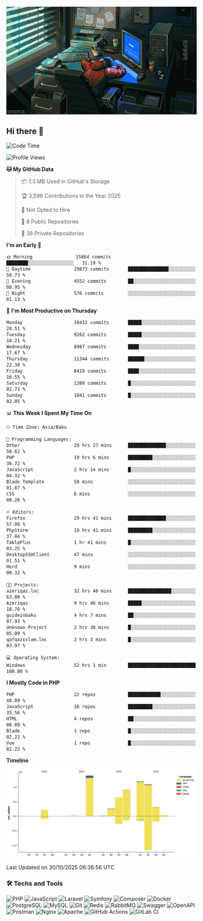 <!--WALLPAPER-->
<p align='center'>
  <img src='assets/wallpapers/5.gif' alt='Banner'>
</p>
<!--/WALLPAPER-->

## Hi there 👋

<!--START_SECTION:waka-->
![Code Time](http://img.shields.io/badge/Code%20Time-592%20hrs%2035%20mins-blue)

![Profile Views](http://img.shields.io/badge/Profile%20Views-0-blue)

**🐱 My GitHub Data** 

> 📦 1.3 MB Used in GitHub's Storage 
 > 
> 🏆 3,596 Contributions in the Year 2025
 > 
> 🚫 Not Opted to Hire
 > 
> 📜 8 Public Repositories 
 > 
> 🔑 38 Private Repositories 
 > 
**I'm an Early 🐤** 

```text
🌞 Morning                15864 commits       ████████░░░░░░░░░░░░░░░░░   31.19 % 
🌆 Daytime                29873 commits       ███████████████░░░░░░░░░░   58.73 % 
🌃 Evening                4552 commits        ██░░░░░░░░░░░░░░░░░░░░░░░   08.95 % 
🌙 Night                  576 commits         ░░░░░░░░░░░░░░░░░░░░░░░░░   01.13 % 
```
📅 **I'm Most Productive on Thursday** 

```text
Monday                   10432 commits       █████░░░░░░░░░░░░░░░░░░░░   20.51 % 
Tuesday                  9262 commits        █████░░░░░░░░░░░░░░░░░░░░   18.21 % 
Wednesday                8987 commits        ████░░░░░░░░░░░░░░░░░░░░░   17.67 % 
Thursday                 11344 commits       ██████░░░░░░░░░░░░░░░░░░░   22.30 % 
Friday                   8419 commits        ████░░░░░░░░░░░░░░░░░░░░░   16.55 % 
Saturday                 1380 commits        █░░░░░░░░░░░░░░░░░░░░░░░░   02.71 % 
Sunday                   1041 commits        █░░░░░░░░░░░░░░░░░░░░░░░░   02.05 % 
```


📊 **This Week I Spent My Time On** 

```text
🕑︎ Time Zone: Asia/Baku

💬 Programming Languages: 
Other                    29 hrs 27 mins      ██████████████░░░░░░░░░░░   56.62 % 
PHP                      19 hrs 6 mins       █████████░░░░░░░░░░░░░░░░   36.72 % 
JavaScript               2 hrs 14 mins       █░░░░░░░░░░░░░░░░░░░░░░░░   04.32 % 
Blade Template           58 mins             ░░░░░░░░░░░░░░░░░░░░░░░░░   01.87 % 
CSS                      6 mins              ░░░░░░░░░░░░░░░░░░░░░░░░░   00.20 % 

🔥 Editors: 
Firefox                  29 hrs 41 mins      ██████████████░░░░░░░░░░░   57.08 % 
PhpStorm                 19 hrs 41 mins      █████████░░░░░░░░░░░░░░░░   37.84 % 
TablePlus                1 hr 41 mins        █░░░░░░░░░░░░░░░░░░░░░░░░   03.25 % 
DesktopSSHClient         47 mins             ░░░░░░░░░░░░░░░░░░░░░░░░░   01.51 % 
Herd                     9 mins              ░░░░░░░░░░░░░░░░░░░░░░░░░   00.32 % 

🐱‍💻 Projects: 
azeriqaz.loc             32 hrs 46 mins      ████████████████░░░░░░░░░   63.00 % 
Azeriqaz                 9 hrs 46 mins       █████░░░░░░░░░░░░░░░░░░░░   18.78 % 
guideinbaku              4 hrs 7 mins        ██░░░░░░░░░░░░░░░░░░░░░░░   07.93 % 
Unknown Project          2 hrs 38 mins       █░░░░░░░░░░░░░░░░░░░░░░░░   05.09 % 
qafqazislam.loc          2 hrs 3 mins        █░░░░░░░░░░░░░░░░░░░░░░░░   03.97 % 

💻 Operating System: 
Windows                  52 hrs 1 min        █████████████████████████   100.00 % 
```

**I Mostly Code in PHP** 

```text
PHP                      22 repos            ████████████░░░░░░░░░░░░░   48.89 % 
JavaScript               16 repos            █████████░░░░░░░░░░░░░░░░   35.56 % 
HTML                     4 repos             ██░░░░░░░░░░░░░░░░░░░░░░░   08.89 % 
Blade                    1 repo              █░░░░░░░░░░░░░░░░░░░░░░░░   02.22 % 
Vue                      1 repo              █░░░░░░░░░░░░░░░░░░░░░░░░   02.22 % 
```



**Timeline**

![Lines of Code chart](https://raw.githubusercontent.com/feridnesibzade/feridnesibzade/main/assets/bar_graph.png)


 Last Updated on 30/10/2025 06:36:56 UTC
<!--END_SECTION:waka-->

### 🛠️ Techs and Tools

![PHP](https://img.shields.io/badge/PHP-777BB4?style=for-the-badge&logo=php&logoColor=white)
![JavaScript](https://img.shields.io/badge/JavaScript-F7DF1E?style=for-the-badge&logo=javascript&logoColor=000)
![Laravel](https://img.shields.io/badge/Laravel-F55247?style=for-the-badge&logo=laravel&logoColor=white)
![Symfony](https://img.shields.io/badge/Symfony-000000?style=for-the-badge&logo=symfony&logoColor=white)
![Composer](https://img.shields.io/badge/Composer-885630?style=for-the-badge&logo=composer&logoColor=white)
![Docker](https://img.shields.io/badge/Docker-2496ED?style=for-the-badge&logo=docker&logoColor=white)
![PostgreSQL](https://img.shields.io/badge/PostgreSQL-4169E1?style=for-the-badge&logo=postgresql&logoColor=white)
![MySQL](https://img.shields.io/badge/MySQL-4479A1?style=for-the-badge&logo=mysql&logoColor=white)
![Git](https://img.shields.io/badge/Git-F05032?style=for-the-badge&logo=git&logoColor=white)
![Redis](https://img.shields.io/badge/Redis-DC382D?style=for-the-badge&logo=redis&logoColor=white)
![RabbitMQ](https://img.shields.io/badge/RabbitMQ-FF6600?style=for-the-badge&logo=rabbitmq&logoColor=white)
![Swagger](https://img.shields.io/badge/Swagger-85EA2D?style=for-the-badge&logo=swagger&logoColor=black)
![OpenAPI](https://img.shields.io/badge/OpenAPI-6BA539?style=for-the-badge&logo=openapiinitiative&logoColor=white)
![Postman](https://img.shields.io/badge/Postman-FF6C37?style=for-the-badge&logo=postman&logoColor=white)
![Nginx](https://img.shields.io/badge/Nginx-009639?style=for-the-badge&logo=nginx&logoColor=white)
![Apache](https://img.shields.io/badge/Apache-D22128?style=for-the-badge&logo=apache&logoColor=white)
![GitHub Actions](https://img.shields.io/badge/GitHub%20Actions-2088FF?style=for-the-badge&logo=githubactions&logoColor=white)
![GitLab CI](https://img.shields.io/badge/GitLab%20CI-FC6D26?style=for-the-badge&logo=gitlab&logoColor=white)

